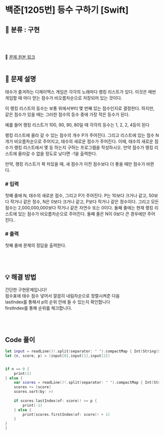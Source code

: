 # 백준[1205번] 등수 구하기 [Swift]

## 🔎 분류 : 구현

<br><br>

🔗 [문제 원본 링크](https://www.acmicpc.net/problem/1205)
<br><br>

## 📝 문제 설명
태수가 즐겨하는 디제이맥스 게임은 각각의 노래마다 랭킹 리스트가 있다. 이것은 매번 게임할 때 마다 얻는 점수가 비오름차순으로 저장되어 있는 것이다.

이 랭킹 리스트의 등수는 보통 위에서부터 몇 번째 있는 점수인지로 결정한다. 하지만, 같은 점수가 있을 때는 그러한 점수의 등수 중에 가장 작은 등수가 된다.

예를 들어 랭킹 리스트가 100, 90, 90, 80일 때 각각의 등수는 1, 2, 2, 4등이 된다

랭킹 리스트에 올라 갈 수 있는 점수의 개수 P가 주어진다. 그리고 리스트에 있는 점수 N개가 비오름차순으로 주어지고, 태수의 새로운 점수가 주어진다. 이때, 태수의 새로운 점수가 랭킹 리스트에서 몇 등 하는지 구하는 프로그램을 작성하시오. 만약 점수가 랭킹 리스트에 올라갈 수 없을 정도로 낮다면 -1을 출력한다.

만약, 랭킹 리스트가 꽉 차있을 때, 새 점수가 이전 점수보다 더 좋을 때만 점수가 바뀐다.

### # 입력
첫째 줄에 N, 태수의 새로운 점수, 그리고 P가 주어진다. P는 10보다 크거나 같고, 50보다 작거나 같은 정수, N은 0보다 크거나 같고, P보다 작거나 같은 정수이다. 그리고 모든 점수는 2,000,000,000보다 작거나 같은 자연수 또는 0이다. 둘째 줄에는 현재 랭킹 리스트에 있는 점수가 비오름차순으로 주어진다. 둘째 줄은 N이 0보다 큰 경우에만 주어진다..

### # 출력
첫째 줄에 문제의 정답을 출력한다.

<br><br>

## 💡 해결 방법
간단한 구현문제입니다!<br>
점수표에 태수 점수 넣어서 깔끔히 내림차순으로 정렬시켜준 다음<br>
lastIndex를 통해서 p의 순위 안에 들 수 있는지 확인합니다 <br>
firstIndex를 통해 순위를 체크합니다.<br>

<br><br>

## Code 풀이
```Swift
let input = readLine()!.split(separator: " ").compactMap { Int(String($0)) }
let (n, score, p) = (input[0],input[1],input[2])


if n == 0 {
    print(1)
} else {
    var scores = readLine()!.split(separator: " ").compactMap { Int(String($0)) }
    scores += [score]
    scores.sort(by: >)
    
    if scores.lastIndex(of: score)! >= p {
        print(-1)
    } else {
        print(scores.firstIndex(of: score)! + 1)
    }
}
}
```